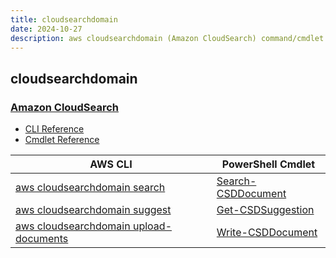 ```yaml
---
title: cloudsearchdomain
date: 2024-10-27
description: aws cloudsearchdomain (Amazon CloudSearch) command/cmdlet list.
---
```


## cloudsearchdomain

### [Amazon CloudSearch](https://aws.amazon.com/cloudsearch/)

* [CLI Reference](https://awscli.amazonaws.com/v2/documentation/api/latest/reference/cloudsearchdomain/index.html)
* [Cmdlet Reference](https://docs.aws.amazon.com/powershell/latest/reference/items/Amazon_CloudSearchDomain_cmdlets.html)

|AWS CLI|PowerShell Cmdlet|
|----|----|
|[aws cloudsearchdomain search](https://awscli.amazonaws.com/v2/documentation/api/latest/reference/cloudsearchdomain/search.html)|[Search-CSDDocument](https://docs.aws.amazon.com/powershell/latest/reference/items/Search-CSDDocument.html)|
|[aws cloudsearchdomain suggest](https://awscli.amazonaws.com/v2/documentation/api/latest/reference/cloudsearchdomain/suggest.html)|[Get-CSDSuggestion](https://docs.aws.amazon.com/powershell/latest/reference/items/Get-CSDSuggestion.html)|
|[aws cloudsearchdomain upload-documents](https://awscli.amazonaws.com/v2/documentation/api/latest/reference/cloudsearchdomain/upload-documents.html)|[Write-CSDDocument](https://docs.aws.amazon.com/powershell/latest/reference/items/Write-CSDDocument.html)|

